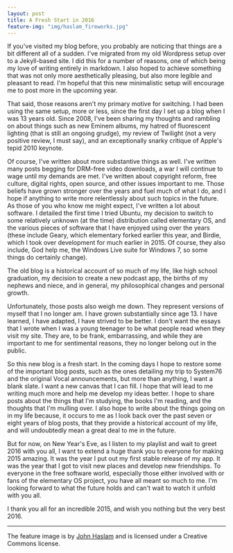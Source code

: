 ```yaml
---
layout: post
title: A Fresh Start in 2016 
feature-img: "img/haslam_fireworks.jpg"
---
```


If you've visited my blog before, you probably are noticing that things are a bit different all of a sudden. I've migrated from my old Wordpress setup over to a Jekyll-based site. I did this for a number of reasons, one of which being my love of writing entirely in markdown. I also hoped to achieve something that was not only more aesthetically pleasing, but also more legible and pleasant to read. I'm hopeful that this new minimalistic setup will encourage me to post more in the upcoming year.

That said, those reasons aren't my primary motive for switching. I had been using the same setup, more or less, since the first day I set up a blog when I was 13 years old. Since 2008, I've been sharing my thoughts and rambling on about things such as new Eminem albums, my hatred of fluorescent lighting (that is still an ongoing grudge), my review of Twilight (not a very positive review, I must say), and an exceptionally snarky critique of Apple's tepid 2010 keynote.

Of course, I've written about more substantive things as well. I've written many posts begging for DRM-free video downloads, a war I will continue to wage until my demands are met. I've written about copyright reform, free culture, digital rights, open source, and other issues important to me. Those beliefs have grown stronger over the years and fuel much of what I do, and I hope if anything to write more relentlessly about such topics in the future. As those of you who know me might expect, I've written a lot about software. I detailed the first time I tried Ubuntu, my decision to switch to some relatively unknown (at the time) distribution called elementary OS, and the various pieces of software that I have enjoyed using over the years (these include Geary, which elementary forked earlier this year, and Birdie, which I took over development for much earlier in 2015. Of course, they also include, God help me, the Windows Live suite for Windows 7, so some things do certainly change).

The old blog is a historical account of so much of my life, like high school graduation, my decision to create a new podcast app, the births of my nephews and niece, and in general, my philosophical changes and personal growth.

Unfortunately, those posts also weigh me down. They represent versions of myself that I no longer am. I have grown substantially since age 13. I have learned, I have adapted, I have strived to be better. I don't want the essays that I wrote when I was a young teenager to be what people read when they visit my site. They are, to be frank, embarrassing, and while they are important to me for sentimental reasons, they no longer belong out in the public.

So this new blog is a fresh start. In the coming days I hope to restore some of the important blog posts, such as the ones detailing my trip to System76 and the original Vocal announcements, but more than anything, I want a blank slate. I want a new canvas that I can fill. I hope that will lead to me writing much more and help me develop my ideas better. I hope to share posts about the things that I'm studying, the books I'm reading, and the thoughts that I'm mulling over. I also hope to write about the things going on in my life because, it occurs to me as I look back over the past seven or eight years of blog posts, that they provide a historical account of my life, and will undoubtedly mean a great deal to me in the future.

But for now, on New Year's Eve, as I listen to my playlist and wait to greet 2016 with you all, I want to extend a huge thank you to everyone for making 2015 amazing. It was the year I put out my first stable release of my app. It was the year that I got to visit new places and develop new friendships. To everyone in the free software world, especially those either involved with or fans of the elementary OS project, you have all meant so much to me. I'm looking forward to what the future holds and can't wait to watch it unfold with you all.

I thank you all for an incredible 2015, and wish you nothing but the very best 2016.

___
The feature image is by [John Haslam](https://www.flickr.com/photos/foxypar4/2153422313) and is licensed under a Creative Commons license.
